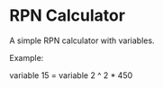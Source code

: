 # RPN Calculator

A simple RPN calculator with variables.

Example:

variable 15 =
variable 2 ^ 2 *
450
